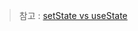 > 참고 : [setState vs useState](https://www.reddit.com/r/reactjs/comments/b46fv0/the_difference_between_setstate_and_usestate/)
